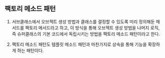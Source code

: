 ## 팩토리 메소드 패턴
1. 서브클래스에서 오브젝트 생성 방법과 클래스를 결정할 수 있도록 미리 정의해둔 메서드를 팩토리 메서드라고 하고, 이 방식을 통해 오브젝트 생성 방법을 나머지 로직, 즉 슈퍼클래스의 기본 코드에서 독립시키는 방법을 팩토리 메소드 패턴이라고 한다.

2. 팩토리 메소드 패턴도 템플릿 메소드 패턴과 마찬가지로 상속을 통해 기능을 확장하게 하는 패턴이다.

